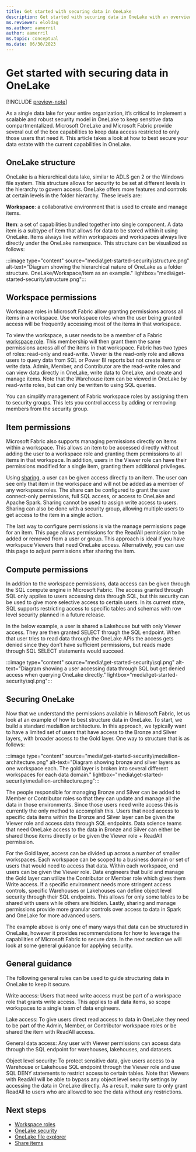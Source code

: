 ```yaml
---
title: Get started with securing data in OneLake
description: Get started with securing data in OneLake with an overview of the concepts and capabilities.
ms.reviewer: eloldag
ms.author: aamerril
author: aamerril
ms.topic: conceptual
ms.date: 06/30/2023
---
```


# Get started with securing data in OneLake

[!INCLUDE [preview-note](../includes/preview-note.md)]

As a single data lake for your entire organization, it’s critical to implement a scalable and robust security model in OneLake to keep sensitive data compartmentalized. Microsoft OneLake and Microsoft Fabric provide several out of the box capabilities to keep data access restricted to only those users that need it. This article takes a look at how to best secure your data estate with the current capabilities in OneLake.

## OneLake structure

OneLake is a hierarchical data lake, similar to ADLS gen 2 or the Windows file system. This structure allows for security to be set at different levels in the hierarchy to govern access. OneLake offers more features and controls at certain levels in the folder hierarchy. These levels are:  
  
**Workspace**: a collaborative environment that is used to create and manage items.  
  
**Item**: a set of capabilities bundled together into single component. A data item is a subtype of item that allows for data to be stored within it using OneLake.
Items always live within workspaces and workspaces always live directly under the OneLake namespace. This structure can be visualized as follows:

:::image type="content" source="media\get-started-security\structure.png" alt-text="Diagram showing the hierarchical nature of OneLake as a folder structure. OneLake/Workspace/Item as an example." lightbox="media\get-started-security\structure.png":::

## Workspace permissions

Workspace roles in Microsoft Fabric allow granting permissions across all items in a workspace. Use workspace roles when the user being granted access will be frequently accessing most of the items in that workspace.

To view the workspace, a user needs to be a member of a Fabric [workspace role](../get-started/roles-workspaces.md). This membership will then grant them the same permissions across all of the items in that workspace. Fabric has two types of roles: read-only and read-write. Viewer is the read-only role and allows users to query data from SQL or Power BI reports but not create items or write data. Admin, Member, and Contributor are the read-write roles and can view data directly in OneLake, write data to OneLake, and create and manage items. Note that the Warehouse item can be viewed in OneLake by read-write roles, but can only be written to using SQL queries.

You can simplify management of Fabric workspace roles by assigning them to security groups. This lets you control access by adding or removing members from the security group.

## Item permissions

Microsoft Fabric also supports managing permissions directly on items within a workspace. This allows an item to be accessed directly without adding the user to a workspace role and granting them permissions to all items in that workspace. In addition, users in the Viewer role can have their permissions modified for a single item, granting them additional privileges.

Using [sharing](../get-started/share-items.md), a user can be given access directly to an item. The user can see only that item in the workspace and will not be added as a member of any workspace roles. The share can be configured to grant the user connect-only permissions, full SQL access, or access to OneLake and Apache Spark. Sharing cannot be used to assign write access to users. Sharing can also be done with a security group, allowing multiple users to get access to the item in a single action.

The last way to configure permissions is via the manage permissions page for an item. This page allows permissions for the ReadAll permission to be added or removed from a user or group. This approach is ideal if you have workspace Viewers that need OneLake access. Alternatively, you can use this page to adjust permissions after sharing the item.

## Compute permissions

In addition to the workspace permissions, data access can be given through the SQL compute engine in Microsoft Fabric. The access granted through SQL only applies to users accessing data through SQL, but this security can be used to give more selective access to certain users. In its current state, SQL supports restricting access to specific tables and schemas with row level security planned in a future release.

In the below example, a user is shared a Lakehouse but with only Viewer access. They are then granted SELECT through the SQL endpoint. When that user tries to read data through the OneLake APIs the access gets denied since they don’t have sufficient permissions, but reads made through SQL SELECT statements would succeed.

:::image type="content" source="media\get-started-security\sql.png" alt-text="Diagram showing a user accessing data through SQL but get denied access when querying OneLake directly." lightbox="media\get-started-security\sql.png":::

## Securing OneLake

Now that we understand the permissions available in Microsoft Fabric, let us look at an example of how to best structure data in OneLake. To start, we build a standard medallion architecture. In this approach, we typically want to have a limited set of users that have access to the Bronze and Silver layers, with broader access to the Gold layer. One way to structure that is as follows:

:::image type="content" source="media\get-started-security\medallion-architecture.png" alt-text="Diagram showing bronze and silver layers as one workspace each. The gold layer is broken into several different workspaces for each data domain." lightbox="media\get-started-security\medallion-architecture.png":::

The people responsible for managing Bronze and Silver can be added to Member or Contributor roles so that they can update and manage all the data in those environments. Since those users need write access this is currently the only method to accomplish this. Users that need access to specific data items within the Bronze and Silver layer can be given the Viewer role and access data through SQL endpoints. Data science teams that need OneLake access to the data in Bronze and Silver can either be shared those items directly or be given the Viewer role + ReadAll permission.

For the Gold layer, access can be divided up across a number of smaller workspaces. Each workspace can be scoped to a business domain or set of users that would need to access that data. Within each workspace, end users can be given the Viewer role. Data engineers that build and manage the Gold layer can utilize the Contributor or Member role which gives them Write access. If a specific environment needs more stringent access controls, specific Warehouses or Lakehouses can define object level security through their SQL endpoints. This allows for only some tables to be shared with users while others are hidden. Lastly, sharing and manage permissions provide more granular controls over access to data in Spark and OneLake for more advanced users.

The example above is only one of many ways that data can be structured in OneLake, however it provides recommendations for how to leverage the capabilities of Microsoft Fabric to secure data. In the next section we will look at some general guidance for applying security.

## General guidance

The following general rules can be used to guide structuring data in OneLake to keep it secure.

Write access: Users that need write access must be part of a workspace role that grants write access. This applies to all data items, so scope workspaces to a single team of data engineers.

Lake access: To give users direct read access to data in OneLake they need to be part of the Admin, Member, or Contributor workspace roles or be shared the item with ReadAll access.

General data access: Any user with Viewer permissions can access data through the SQL endpoint for warehouses, lakehouses, and datasets.

Object level security: To protect sensitive data, give users access to a Warehouse or Lakehouse SQL endpoint through the Viewer role and use SQL DENY statements to restrict access to certain tables. Note that Viewers with ReadAll will be able to bypass any object level security settings by accessing the data in OneLake directly. As a result, make sure to only grant ReadAll to users who are allowed to see the data without any restrictions.

## Next steps

- [Workspace roles](../get-started/roles-workspaces.md)  
- [OneLake security](onelake-security.md)
- [OneLake file explorer](onelake-file-explorer.md)
- [Share items](../get-started/share-items.md)  

